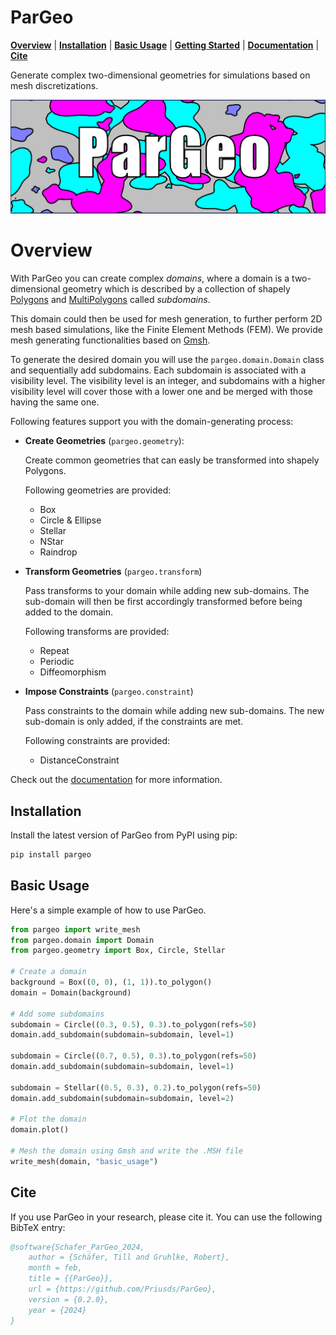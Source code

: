 # ParGeo

[**Overview**](#overview)
| [**Installation**](#installation)
| [**Basic Usage**](#basic-usage)
| [**Getting Started**](https://pargeo.readthedocs.io/en/latest/notebooks/getting-started.html)
| [**Documentation**](https://pargeo.readthedocs.io/en/latest/)
| [**Cite**](#cite)

Generate complex two-dimensional geometries for simulations based on mesh discretizations.

![ParGeo Logo](docs/_static/logo.png)

# Overview

With ParGeo you can create complex _domains_, where a domain is a two-dimensional geometry which is described by a collection of shapely [Polygons](https://shapely.readthedocs.io/en/stable/reference/shapely.Polygon.html#shapely.Polygon) and [MultiPolygons](https://shapely.readthedocs.io/en/stable/reference/shapely.MultiPolygon.html#shapely.MultiPolygon) called _subdomains_.

This domain could then be used for mesh generation, to further perform 2D mesh based simulations, like the Finite Element Methods (FEM). We provide mesh generating functionalities based on [Gmsh](https://gmsh.info).

To generate the desired domain you will use the `pargeo.domain.Domain` class and sequentially add subdomains. Each subdomain is associated with a visibility level. The visibility level is an integer, and subdomains with a higher visibility level will cover those with a lower one and be merged with those having the same one.

Following features support you with the domain-generating process:

- **Create Geometries** (`pargeo.geometry`): 
    
    Create common geometries that can easly be transformed into shapely Polygons.

    Following geometries are provided:

    - Box
    - Circle & Ellipse
    - Stellar
    - NStar
    - Raindrop 

- **Transform Geometries** (`pargeo.transform`)

    Pass transforms to your domain while adding new sub-domains. The sub-domain will then be first accordingly transformed before being added to the domain.

    Following transforms are provided:

    - Repeat
    - Periodic
    - Diffeomorphism

- **Impose Constraints** (`pargeo.constraint`)

    Pass constraints to the domain while adding new sub-domains. The new sub-domain is only added, if the constraints are met.
    
    Following constraints are provided:

    - DistanceConstraint

Check out the [documentation](https://pargeo.readthedocs.io/en/latest/) for more information.

## Installation

Install the latest version of ParGeo from PyPI using pip:

```bash
pip install pargeo
``` 

## Basic Usage

Here's a simple example of how to use ParGeo.

```python
from pargeo import write_mesh
from pargeo.domain import Domain
from pargeo.geometry import Box, Circle, Stellar

# Create a domain
background = Box((0, 0), (1, 1)).to_polygon()
domain = Domain(background)

# Add some subdomains
subdomain = Circle((0.3, 0.5), 0.3).to_polygon(refs=50)
domain.add_subdomain(subdomain=subdomain, level=1)

subdomain = Circle((0.7, 0.5), 0.3).to_polygon(refs=50)
domain.add_subdomain(subdomain=subdomain, level=1)

subdomain = Stellar((0.5, 0.3), 0.2).to_polygon(refs=50)
domain.add_subdomain(subdomain=subdomain, level=2)

# Plot the domain
domain.plot()

# Mesh the domain using Gmsh and write the .MSH file
write_mesh(domain, "basic_usage")
```


## Cite

If you use ParGeo in your research, please cite it. You can use the following BibTeX entry:

```bibtex
@software{Schafer_ParGeo_2024,
    author = {Schäfer, Till and Gruhlke, Robert},
    month = feb,
    title = {{ParGeo}},
    url = {https://github.com/Priusds/ParGeo},
    version = {0.2.0},
    year = {2024}
}
```